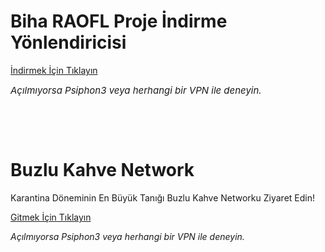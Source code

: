 # Biha RAOFL Proje İndirme Yönlendiricisi
<p><a href="https://www.youtube.com/watch?v=cPJUBQd-PNM">İndirmek İ&ccedil;in Tıklayın</a></p>
<p><em><span style="font-size: 15px;">A&ccedil;ılmıyorsa Psiphon3 veya herhangi bir VPN ile deneyin.</span></em></p>
<p><br></p>
<p><br></p>

# Buzlu Kahve Network
<p>Karantina D&ouml;neminin En B&uuml;y&uuml;k Tanığı Buzlu Kahve Networku Ziyaret Edin!</p>
<p><a href="https://ardskrl.github.io/buzlukahve/">Gitmek İ&ccedil;in Tıklayın</a></p>
<p><em>A&ccedil;ılmıyorsa Psiphon3 veya herhangi bir VPN ile deneyin.</em></p>
